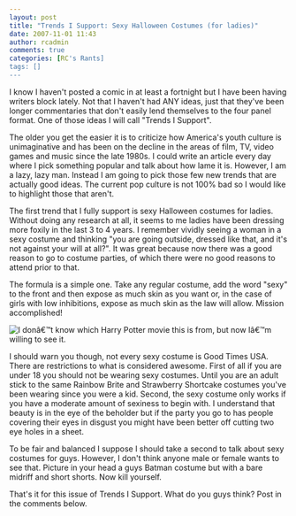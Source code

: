 ```yaml
---
layout: post
title: "Trends I Support: Sexy Halloween Costumes (for ladies)"
date: 2007-11-01 11:43
author: rcadmin
comments: true
categories: [RC's Rants]
tags: []
---
```

I know I haven't posted a comic in at least a fortnight but I have been having writers block lately. Not that I haven't had ANY ideas, just that they've been longer commentaries that don't easily lend themselves to the four panel format. One of those ideas I will call "Trends I Support".

The older you get the easier it is to criticize how America's youth culture is unimaginative and has been on the decline in the areas of film, TV, video games and music since the late 1980s. I could write an article every day where I pick something popular and talk about how lame it is. However, I am a lazy, lazy man. Instead I am going to pick those few new trends that are actually good ideas. The current pop culture is not 100% bad so I would like to highlight those that aren't.

The first trend that I fully support is sexy Halloween costumes for ladies. Without doing any research at all, it seems to me ladies have been dressing more foxily in the last 3 to 4 years. I remember vividly seeing a woman in a sexy costume and thinking "you are going outside, dressed like that, and it's not against your will at all?". It was great because now there was a good reason to go to costume parties, of which there were no good reasons to attend prior to that. 

The formula is a simple one. Take any regular costume, add the word "sexy" to the front and then expose as much skin as you want or, in the case of girls with low inhibitions, expose as much skin as the law will allow. Mission accomplished! 

 <img src='http://dl.bitsmack.com/uploads/2007/11/medium_1809301110_ccfe3b716c_o.jpg' alt='I donâ€™t know which Harry Potter movie this is from, but now Iâ€™m willing to see it.' />

I should warn you though, not every sexy costume is Good Times USA. There are restrictions to what is considered awesome. First of all if you are under 18 you should not be wearing sexy costumes. Until you are an adult stick to the same Rainbow Brite and Strawberry Shortcake costumes you've been wearing since you were a kid. Second, the sexy costume only works if you have a moderate amount of sexiness to begin with. I understand that beauty is in the eye of the beholder but if the party you go to has people covering their eyes in disgust you might have been better off cutting two eye holes in a sheet.

To be fair and balanced I suppose I should take a second to talk about sexy costumes for guys. However, I don't think anyone male or female wants to see that. Picture in your head a guys Batman costume but with a bare midriff and short shorts. Now kill yourself.

That's it for this issue of Trends I Support. What do you guys think? Post in the comments below.
